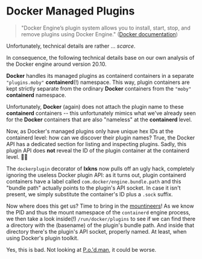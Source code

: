 # Docker Managed Plugins

> "Docker Engine’s plugin system allows you to install, start, stop, and remove
> plugins using Docker Engine." ([Docker
> documentation](https://docs.docker.com/engine/extend/))

Unfortunately, technical details are rather ... _scarce_.

In consequence, the following technical details base on our own analysis of the
Docker engine around version 20.10.

**Docker** handles its managed plugins as containerd containers in a separate
`"plugins.moby"` **containerd**(!) namespace. This way, plugin containers are
kept strictly separate from the ordinary **Docker** containers from the `"moby"`
**containerd** namespace.

Unfortunately, **Docker** (again) does not attach the plugin name to these
**containerd** containers -- this unfortunately mimics what we've already seen
for the **Docker** containers that are also "nameless" at the **containerd**
level.

Now, as Docker's managed plugins only have unique hex IDs at the containerd
level: how can we discover their plugin names? True, the Docker API has a
dedicated section for listing and inspecting plugins. Sadly, this plugin API
does **not** reveal the ID of the plugin container at the containerd level.
🤦‍♂️

The `dockerplugin` decorator of **lxkns** now pulls off an ugly hack, completely
ignoring the useless Docker plugin API: as it turns out, plugin containerd
containers have a label called `com.docker/engine.bundle.path` and this "bundle
path" actually points to the plugin's API socket. In case it isn't present, we
simply substitute the container's ID plus a `.sock` suffix.

Now where does this get us? Time to bring in the [mountineers](mountineers)! As
we know the PID and thus the mount namespace of the `containerd` engine process,
we then take a look inside(!) `/run/docker/plugins` to see if we can find there
a directory with the (basename) of the plugin's bundle path. And inside that
directory there's the plugin's API socket, properly named. At least, when using
Docker's plugin toolkit.

Yes, this is bad. Not looking at
[P.o.'d.man](http://thediveo.github.io/#/art/podman), it could be worse.